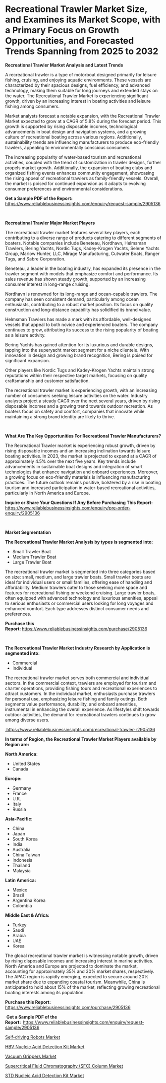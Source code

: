 <p><h1>Recreational Trawler Market Size, and Examines its Market Scope, with a Primary Focus on Growth Opportunities, and Forecasted Trends Spanning from 2025 to 2032</h1></p><p><strong>Recreational Trawler Market Analysis and Latest Trends</strong></p>
<p><p>A recreational trawler is a type of motorboat designed primarily for leisure fishing, cruising, and enjoying aquatic environments. These vessels are characterized by their spacious designs, fuel efficiency, and advanced technology, making them suitable for long journeys and extended stays on the water. The Recreational Trawler Market is experiencing significant growth, driven by an increasing interest in boating activities and leisure fishing among consumers. </p><p>Market analysts forecast a notable expansion, with the Recreational Trawler Market expected to grow at a CAGR of 5.8% during the forecast period. This growth is supported by rising disposable incomes, technological advancements in boat design and navigation systems, and a growing culture of recreational boating across various regions. Additionally, sustainability trends are influencing manufacturers to produce eco-friendly trawlers, appealing to environmentally conscious consumers.</p><p>The increasing popularity of water-based tourism and recreational activities, coupled with the trend of customization in trawler designs, further propels market growth. Additionally, the expansion of boating clubs and organized fishing events enhances community engagement, showcasing the rising appeal of recreational trawlers as family-friendly vessels. Overall, the market is poised for continued expansion as it adapts to evolving consumer preferences and environmental considerations.</p></p>
<p><strong>Get a Sample PDF of the Report:&nbsp;</strong> <a href="https://www.reliablebusinessinsights.com/enquiry/request-sample/2905136?utm_campaign=39&utm_medium=2&utm_source=Github&utm_content=ia&utm_term=12032025&utm_id=recreational-trawler">https://www.reliablebusinessinsights.com/enquiry/request-sample/2905136</a></p>
<p>&nbsp;</p>
<p><strong>Recreational Trawler Major Market Players</strong></p>
<p><p>The recreational trawler market features several key players, each contributing to a diverse range of products catering to different segments of boaters. Notable companies include Beneteau, Nordhavn, Helmsman Trawlers, Bering Yachts, Nordic Tugs, Kadey-Krogen Yachts, Selene Yachts Group, Marlow Hunter, LLC, Mirage Manufacturing, Cutwater Boats, Ranger Tugs, and Sabre Corporation.</p><p>Beneteau, a leader in the boating industry, has expanded its presence in the trawler segment with models that emphasize comfort and performance. Its sales revenue has shown steady growth, supported by an increasing consumer interest in long-range cruising.</p><p>Nordhavn is renowned for its long-range and ocean-capable trawlers. The company has seen consistent demand, particularly among ocean enthusiasts, contributing to a robust market position. Its focus on quality construction and long-distance capability has solidified its brand value.</p><p>Helmsman Trawlers has made a mark with its affordable, well-designed vessels that appeal to both novice and experienced boaters. The company continues to grow, attributing its success to the rising popularity of boating as a leisure activity.</p><p>Bering Yachts has gained attention for its luxurious and durable designs, tapping into the superyacht market segment for a niche clientele. With innovation in design and growing brand recognition, Bering is poised for significant expansion.</p><p>Other players like Nordic Tugs and Kadey-Krogen Yachts maintain strong reputations within their respective target markets, focusing on quality craftsmanship and customer satisfaction.</p><p>The recreational trawler market is experiencing growth, with an increasing number of consumers seeking leisure activities on the water. Industry analysts project a steady CAGR over the next several years, driven by rising disposable incomes and a growing trend towards outdoor recreation. As boaters focus on safety and comfort, companies that innovate while maintaining a strong brand identity are likely to thrive.</p></p>
<p>&nbsp;</p>
<p><strong>What Are The Key Opportunities For Recreational Trawler Manufacturers?</strong></p>
<p><p>The Recreational Trawler market is experiencing robust growth, driven by rising disposable incomes and an increasing inclination towards leisure boating activities. In 2023, the market is projected to expand at a CAGR of approximately 4.5% over the next five years. Key trends include advancements in sustainable boat designs and integration of smart technologies that enhance navigation and onboard experiences. Moreover, a growing focus on eco-friendly materials is influencing manufacturing practices. The future outlook remains positive, bolstered by a rise in boating tourism and increased participation in water-based recreational activities, particularly in North America and Europe.</p></p>
<p><strong>Inquire or Share Your Questions If Any Before Purchasing This Report:</strong> <a href="https://www.reliablebusinessinsights.com/enquiry/pre-order-enquiry/2905136?utm_campaign=39&utm_medium=2&utm_source=Github&utm_content=ia&utm_term=12032025&utm_id=recreational-trawler">https://www.reliablebusinessinsights.com/enquiry/pre-order-enquiry/2905136</a></p>
<p>&nbsp;</p>
<p><strong>Market Segmentation</strong></p>
<p><strong>The Recreational Trawler Market Analysis by types is segmented into:</strong></p>
<p><ul><li>Small Trawler Boat</li><li>Medium Trawler Boat</li><li>Large Trawler Boat</li></ul></p>
<p><p>The recreational trawler market is segmented into three categories based on size: small, medium, and large trawler boats. Small trawler boats are ideal for individual users or small families, offering ease of handling and affordability. Medium trawlers cater to those seeking more space and features for recreational fishing or weekend cruising. Large trawler boats, often equipped with advanced technology and luxurious amenities, appeal to serious enthusiasts or commercial users looking for long voyages and enhanced comfort. Each type addresses distinct consumer needs and preferences.</p></p>
<p><strong>Purchase this Report:&nbsp;</strong><a href="https://www.reliablebusinessinsights.com/purchase/2905136?utm_campaign=39&utm_medium=2&utm_source=Github&utm_content=ia&utm_term=12032025&utm_id=recreational-trawler">https://www.reliablebusinessinsights.com/purchase/2905136</a></p>
<p>&nbsp;</p>
<p><strong>The Recreational Trawler Market Industry Research by Application is segmented into:</strong></p>
<p><ul><li>Commercial</li><li>Individual</li></ul></p>
<p><p>The recreational trawler market serves both commercial and individual sectors. In the commercial context, trawlers are employed for tourism and charter operations, providing fishing tours and recreational experiences to attract customers. In the individual market, enthusiasts purchase trawlers for personal use, emphasizing leisure fishing and family outings. Both segments value performance, durability, and onboard amenities, instrumental in enhancing the overall experience. As lifestyles shift towards outdoor activities, the demand for recreational trawlers continues to grow among diverse users.</p></p>
<p><a href="https://www.reliablebusinessinsights.com/recreational-trawler-r2905136?utm_campaign=39&utm_medium=2&utm_source=Github&utm_content=ia&utm_term=12032025&utm_id=recreational-trawler">&nbsp;https://www.reliablebusinessinsights.com/recreational-trawler-r2905136</a></p>
<p><strong>In terms of Region, the Recreational Trawler Market Players available by Region are:</strong></p>
<p>
    <p> <strong> North America: </strong>
        <ul>
            <li>United States</li>
            <li>Canada</li>
        </ul>
        </p> 
    <p> <strong> Europe: </strong>
        <ul>
            <li>Germany</li>
            <li>France</li>
            <li>U.K.</li>
            <li>Italy</li>
            <li>Russia</li>
        </ul>
        </p> 
    <p> <strong> Asia-Pacific: </strong>
        <ul>
            <li>China</li>
            <li>Japan</li>
            <li>South Korea</li>
            <li>India</li>
            <li>Australia</li>
            <li>China Taiwan</li>
            <li>Indonesia</li>
            <li>Thailand</li>
            <li>Malaysia</li>
        </ul>
        </p> 
    <p> <strong> Latin America: </strong>
        <ul>
            <li>Mexico</li>
            <li>Brazil</li>
            <li>Argentina Korea</li>
            <li>Colombia</li>
        </ul>
        </p> 
    <p> <strong> Middle East & Africa: </strong>
        <ul>
            <li>Turkey</li>
            <li>Saudi</li>
            <li>Arabia</li>
            <li>UAE</li>
            <li>Korea</li>
        </ul>
    </p>
    </p>
<p><p>The global recreational trawler market is witnessing notable growth, driven by rising disposable incomes and increasing interest in marine activities. North America and Europe are projected to dominate the market, accounting for approximately 35% and 30% market shares, respectively. The APAC region is rapidly emerging, expected to secure around 20% market share due to expanding coastal tourism. Meanwhile, China is anticipated to hold about 15% of the market, reflecting growing recreational boating interests among its population.</p></p>
<p><strong>Purchase this Report: </strong><a href="https://www.reliablebusinessinsights.com/purchase/2905136?utm_campaign=39&utm_medium=2&utm_source=Github&utm_content=ia&utm_term=12032025&utm_id=recreational-trawler">https://www.reliablebusinessinsights.com/purchase/2905136</a></p>
<p>&nbsp;<strong>Get a Sample PDF of the Report:&nbsp;&nbsp;</strong><a href="https://www.reliablebusinessinsights.com/enquiry/request-sample/2905136?utm_campaign=39&utm_medium=2&utm_source=Github&utm_content=ia&utm_term=12032025&utm_id=recreational-trawler">https://www.reliablebusinessinsights.com/enquiry/request-sample/2905136</a></p>
<p><strong></strong></p>
<p><p><a href="https://github.com/koopalujale2/Market-Research-Report-List-1/blob/main/self-driving-robots-market.md?utm_campaign=39&utm_medium=2&utm_source=Github&utm_content=ia&utm_term=12032025&utm_id=recreational-trawler">Self-driving Robots Market</a></p><p><a href="https://github.com/tineamonaya/Market-Research-Report-List-1/blob/main/hbv-nucleic-acid-detection-kit-market.md?utm_campaign=39&utm_medium=2&utm_source=Github&utm_content=ia&utm_term=12032025&utm_id=recreational-trawler">HBV Nucleic Acid Detection Kit Market</a></p><p><a href="https://github.com/dukawashviro/Market-Research-Report-List-1/blob/main/vacuum-grippers-market.md?utm_campaign=39&utm_medium=2&utm_source=Github&utm_content=ia&utm_term=12032025&utm_id=recreational-trawler">Vacuum Grippers Market</a></p><p><a href="https://github.com/lecaneidreks/Market-Research-Report-List-1/blob/main/supercritical-fluid-chromatography-sfc-column-market.md?utm_campaign=39&utm_medium=2&utm_source=Github&utm_content=ia&utm_term=12032025&utm_id=recreational-trawler">Supercritical Fluid Chromatography (SFC) Column Market</a></p><p><a href="https://github.com/molayrabeta/Market-Research-Report-List-1/blob/main/std-nucleic-acid-detection-kit-market.md?utm_campaign=39&utm_medium=2&utm_source=Github&utm_content=ia&utm_term=12032025&utm_id=recreational-trawler">STD Nucleic Acid Detection Kit Market</a></p></p>